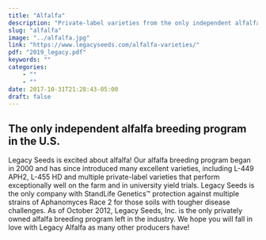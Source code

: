 ```yaml
---
title: "Alfalfa"
description: "Private-label varieties from the only independent alfalfa breeding program in the nation"
slug: "alfalfa"
image: "../alfalfa.jpg"
link: "https://www.legacyseeds.com/alfalfa-varieties/"
pdf: "2019_legacy.pdf"
keywords: ""
categories: 
    - ""
    - ""
date: 2017-10-31T21:28:43-05:00
draft: false
---
```


## The only independent alfalfa breeding program in the U.S.
Legacy Seeds is excited about alfalfa! Our alfalfa breeding program began in 2000 and has since introduced many excellent varieties, including L-449 APH2, L-455 HD and multiple private-label varieties that perform exceptionally well on the farm and in university yield trials. Legacy Seeds is the only company with StandLife Genetics™ protection against multiple strains of Aphanomyces Race 2 for those soils with tougher disease challenges. As of October 2012, Legacy Seeds, Inc. is the only privately owned alfalfa breeding program left in the industry. We hope you will fall in love with Legacy Alfalfa as many other producers have!
